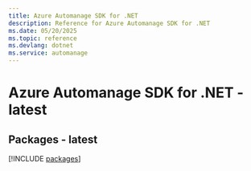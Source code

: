 ```yaml
---
title: Azure Automanage SDK for .NET
description: Reference for Azure Automanage SDK for .NET
ms.date: 05/20/2025
ms.topic: reference
ms.devlang: dotnet
ms.service: automanage
---
```

# Azure Automanage SDK for .NET - latest
## Packages - latest
[!INCLUDE [packages](automanage-index.md)]